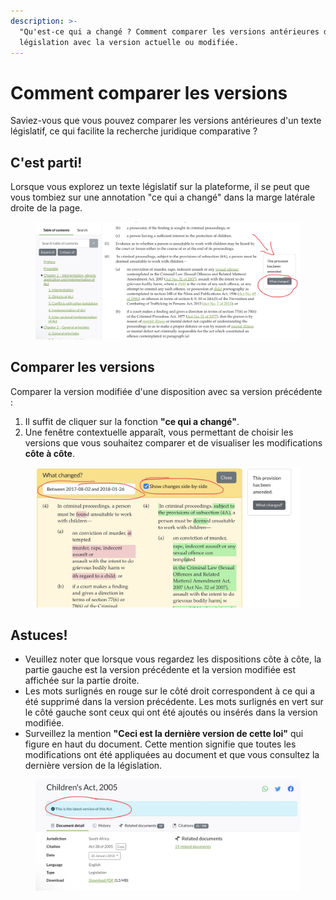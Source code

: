 ```yaml
---
description: >-
  "Qu'est-ce qui a changé ? Comment comparer les versions antérieures de la
  législation avec la version actuelle ou modifiée.
---
```


# Comment comparer les versions

Saviez-vous que vous pouvez comparer les versions antérieures d'un texte législatif, ce qui facilite la recherche juridique comparative ?

## C'est parti!

Lorsque vous explorez un texte législatif sur la plateforme, il se peut que vous tombiez sur une annotation "ce qui a changé" dans la marge latérale droite de la page.

<figure><img src=".gitbook/assets/IMG_0188.jpg" alt=""><figcaption></figcaption></figure>

## Comparer les versions

Comparer la version modifiée d'une disposition avec sa version précédente :

1. Il suffit de cliquer sur la fonction **"ce qui a changé"**.
2. Une fenêtre contextuelle apparaît, vous permettant de choisir les versions que vous souhaitez comparer et de visualiser les modifications **côte à côte**.

<figure><img src=".gitbook/assets/IMG_0189.jpg" alt=""><figcaption></figcaption></figure>

## Astuces!

* Veuillez noter que lorsque vous regardez les dispositions côte à côte, la partie gauche est la version précédente et la version modifiée est affichée sur la partie droite.
* Les mots surlignés en rouge sur le côté droit correspondent à ce qui a été supprimé dans la version précédente. Les mots surlignés en vert sur le côté gauche sont ceux qui ont été ajoutés ou insérés dans la version modifiée.
* Surveillez la mention **"Ceci est la dernière version de cette loi"** qui figure en haut du document. Cette mention signifie que toutes les modifications ont été appliquées au document et que vous consultez la dernière version de la législation.

<figure><img src=".gitbook/assets/IMG_0190.jpg" alt=""><figcaption></figcaption></figure>

##

##
